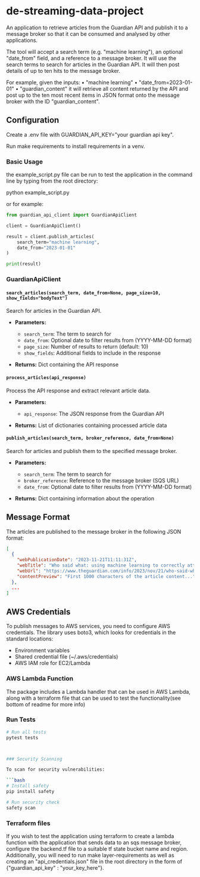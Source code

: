 # de-streaming-data-project
An application to retrieve articles from the Guardian API and publish it to a message broker so that it
can be consumed and analysed by other applications.

The tool will accept a search term (e.g. "machine learning"), an optional
"date_from" field, and a reference to a message broker. 
It will use the search
terms to search for articles in the Guardian API. 
It will then post details of up
to ten hits to the message broker.

For example, given the inputs:
• "machine learning"
• "date_from=2023-01-01"
• "guardian_content" it will retrieve all content returned by the API and
post up to the ten most recent items in JSON format onto the
message broker with the ID "guardian_content".


## Configuration

Create a .env file with GUARDIAN_API_KEY="your guardian api key".

Run make requirements to install requirements in a venv.

### Basic Usage
the example_script.py file can be run to test the application in the command line by typing from the root directory:

python example_script.py 

or for example:
```python
from guardian_api_client import GuardianApiClient

client = GuardianApiClient()

result = client.publish_articles(
    search_term="machine learning",
    date_from="2023-01-01"
)

print(result)
```



### GuardianApiClient


#### `search_articles(search_term, date_from=None, page_size=10, show_fields="bodyText")`
Search for articles in the Guardian API.

- **Parameters:**
  - `search_term`: The term to search for
  - `date_from`: Optional date to filter results from (YYYY-MM-DD format)
  - `page_size`: Number of results to return (default: 10)
  - `show_fields`: Additional fields to include in the response

- **Returns:** Dict containing the API response

#### `process_articles(api_response)`
Process the API response and extract relevant article data.

- **Parameters:**
  - `api_response`: The JSON response from the Guardian API

- **Returns:** List of dictionaries containing processed article data

#### `publish_articles(search_term, broker_reference, date_from=None)`
Search for articles and publish them to the specified message broker.

- **Parameters:**
  - `search_term`: The term to search for
  - `broker_reference`: Reference to the message broker (SQS URL)
  - `date_from`: Optional date to filter results from (YYYY-MM-DD format)

- **Returns:** Dict containing information about the operation

## Message Format

The articles are published to the message broker in the following JSON format:

```json
[
  {
    "webPublicationDate": "2023-11-21T11:11:31Z",
    "webTitle": "Who said what: using machine learning to correctly attribute quotes",
    "webUrl": "https://www.theguardian.com/info/2023/nov/21/who-said-what-using-machine-learning-to-correctly-attribute-quotes",
    "contentPreview": "First 1000 characters of the article content..."
  },
  ...
]
```
## AWS Credentials

To publish messages to AWS services, you need to configure AWS credentials. The library uses boto3, which looks for credentials in the standard locations:
- Environment variables
- Shared credential file (~/.aws/credentials)
- AWS IAM role for EC2/Lambda

### AWS Lambda Function

The package includes a Lambda handler that can be used in AWS Lambda, along with a terraform file that can be used to test the functionality(see bottom of readme for more info)




### Run Tests

```bash
# Run all tests
pytest tests



### Security Scanning

To scan for security vulnerabilities:

```bash
# Install safety
pip install safety

# Run security check
safety scan
```

### Terraform files

If you wish to test the application using terraform to create a lambda function with the application that sends data to an sqs message broker, configure the backend.tf file to a suitable tf state bucket name and region. Additionally, you will need to run make layer-requirements as well as creating an "api_credentials.json" file in the root directory in the form of {"guardian_api_key" :  "your_key_here"}.
